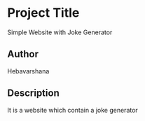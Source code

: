 # Project Title

Simple Website with Joke Generator

## Author

Hebavarshana

## Description

It is a website which contain a joke generator